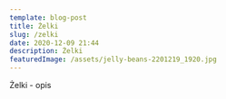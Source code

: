 ```yaml
---
template: blog-post
title: Żelki
slug: /zelki
date: 2020-12-09 21:44
description: Żelki
featuredImage: /assets/jelly-beans-2201219_1920.jpg
---
```

Żelki - opis